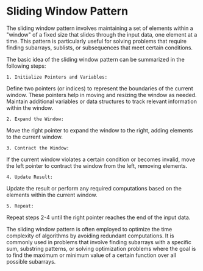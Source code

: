 # Sliding Window Pattern

The sliding window pattern involves maintaining a set of elements within a "window" of a fixed size that slides through the input data, one element at a time. This pattern is particularly useful for solving problems that require finding subarrays, sublists, or subsequences that meet certain conditions.

The basic idea of the sliding window pattern can be summarized in the following steps:

``1. Initialize Pointers and Variables:``

Define two pointers (or indices) to represent the boundaries of the current window. These pointers help in moving and resizing the window as needed.
Maintain additional variables or data structures to track relevant information within the window.

``2. Expand the Window:``

Move the right pointer to expand the window to the right, adding elements to the current window.

``3. Contract the Window:``

If the current window violates a certain condition or becomes invalid, move the left pointer to contract the window from the left, removing elements.

``4. Update Result:``

Update the result or perform any required computations based on the elements within the current window.

``5. Repeat:``

Repeat steps 2-4 until the right pointer reaches the end of the input data.

The sliding window pattern is often employed to optimize the time complexity of algorithms by avoiding redundant computations. It is commonly used in problems that involve finding subarrays with a specific sum, substring patterns, or solving optimization problems where the goal is to find the maximum or minimum value of a certain function over all possible subarrays.